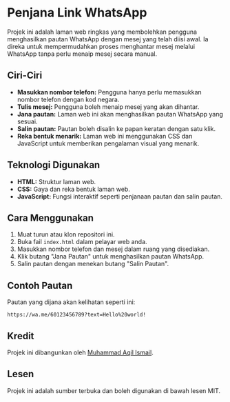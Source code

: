 # Penjana Link WhatsApp

Projek ini adalah laman web ringkas yang membolehkan pengguna menghasilkan pautan WhatsApp dengan mesej yang telah diisi awal. Ia direka untuk mempermudahkan proses menghantar mesej melalui WhatsApp tanpa perlu menaip mesej secara manual.

## Ciri-Ciri
- **Masukkan nombor telefon:** Pengguna hanya perlu memasukkan nombor telefon dengan kod negara.
- **Tulis mesej:** Pengguna boleh menaip mesej yang akan dihantar.
- **Jana pautan:** Laman web ini akan menghasilkan pautan WhatsApp yang sesuai.
- **Salin pautan:** Pautan boleh disalin ke papan keratan dengan satu klik.
- **Reka bentuk menarik:** Laman web ini menggunakan CSS dan JavaScript untuk memberikan pengalaman visual yang menarik.

## Teknologi Digunakan
- **HTML:** Struktur laman web.
- **CSS:** Gaya dan reka bentuk laman web.
- **JavaScript:** Fungsi interaktif seperti penjanaan pautan dan salin pautan.

## Cara Menggunakan
1. Muat turun atau klon repositori ini.
2. Buka fail `index.html` dalam pelayar web anda.
3. Masukkan nombor telefon dan mesej dalam ruang yang disediakan.
4. Klik butang "Jana Pautan" untuk menghasilkan pautan WhatsApp.
5. Salin pautan dengan menekan butang "Salin Pautan".

## Contoh Pautan
Pautan yang dijana akan kelihatan seperti ini:
```
https://wa.me/60123456789?text=Hello%20world!
```

## Kredit
Projek ini dibangunkan oleh [Muhammad Aqil Ismail](https://github.com/BlankedWave).

## Lesen
Projek ini adalah sumber terbuka dan boleh digunakan di bawah lesen MIT.
